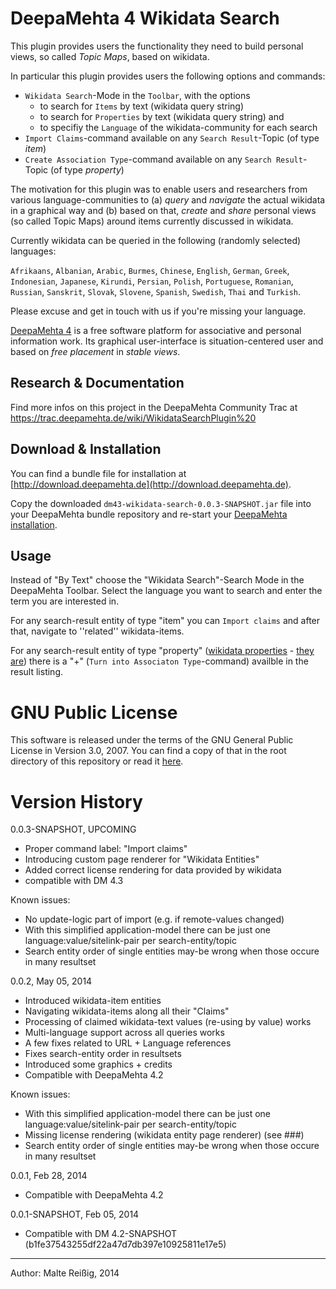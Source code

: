 
# DeepaMehta 4 Wikidata Search

This plugin  provides users the functionality they need to build personal views, so called _Topic Maps_, based on wikidata.

In particular this plugin provides users the following options and commands:

*   `Wikidata Search`-Mode in the `Toolbar`, with the options
    *    to search for `Items` by text (wikidata query string)
    *    to search for `Properties` by text (wikidata query string) and
    *    to specifiy the `Language` of the wikidata-community for each search
*   `Import Claims`-command available on any `Search Result`-Topic (of type _item_)
*   `Create Association Type`-command available on any `Search Result`-Topic (of type _property_)

The motivation for this plugin was to enable users and researchers from various language-communities to (a) _query_ and _navigate_ the actual wikidata in a graphical way and (b) based on that, _create_ and _share_ personal views (so called Topic Maps) around items currently discussed in wikidata.

Currently wikidata can be queried  in the following (randomly selected) languages:

`Afrikaans`, `Albanian`, `Arabic`, `Burmes`, `Chinese`, `English`, `German`, `Greek`, `Indonesian`, `Japanese`, `Kirundi`, `Persian`, `Polish`, `Portuguese`, `Romanian`, `Russian`, `Sanskrit`, `Slovak`, `Slovene`, `Spanish`, `Swedish`, `Thai` and `Turkish`.

Please excuse and get in touch with us if you're missing your language.

[DeepaMehta 4](http://www.deepamehta.de) is a free software platform for associative and personal information work. Its graphical user-interface is situation-centered user and based on *free placement* in *stable views*.

## Research & Documentation

Find more infos on this project in the DeepaMehta Community Trac at https://trac.deepamehta.de/wiki/WikidataSearchPlugin%20

## Download & Installation

You can find a bundle file for installation at [http://download.deepamehta.de](http://download.deepamehta.de).

Copy the downloaded `dm43-wikidata-search-0.0.3-SNAPSHOT.jar` file into your DeepaMehta bundle repository and re-start your [DeepaMehta installation](https://github.com/jri/deepamehta#requirements).

## Usage

Instead of "By Text" choose the "Wikidata Search"-Search Mode in the DeepaMehta Toolbar. Select the language you want to search and enter the term you are interested in.

For any search-result entity of type "item" you can `Import claims` and after that, navigate to ''related'' wikidata-items.

For any search-result entity of type "property" ([wikidata properties](http://meta.wikimedia.org/wiki/Wikidata/Data_model#Properties) - [they are](https://www.wikidata.org/wiki/Wikidata:List_of_properties)) there is a "+" (`Turn into Associaton Type`-command) availble in the result listing.


# GNU Public License

This software is released under the terms of the GNU General Public License in Version 3.0, 2007. You can find a copy of that in the root directory of this repository or read it [here](http://www.gnu.org/licenses/gpl).


# Version History

0.0.3-SNAPSHOT, UPCOMING
- Proper command label: "Import claims"
- Introducing custom page renderer for "Wikidata Entities"
- Added correct license rendering for data provided by wikidata
- compatible with DM 4.3

Known issues:
- No update-logic part of import (e.g. if remote-values changed)
- With this simplified application-model there can be just one 
  language:value/sitelink-pair per search-entity/topic
- Search entity order of single entities may-be wrong when 
  those occure in many resultset

0.0.2, May 05, 2014
- Introduced wikidata-item entities
- Navigating wikidata-items along all their "Claims"
- Processing of claimed wikidata-text values (re-using by value) works
- Multi-language support across all queries works
- A few fixes related to URL + Language references
- Fixes search-entity order in resultsets
- Introduced some graphics + credits
- Compatible with DeepaMehta 4.2

Known issues:
- With this simplified application-model there can be just one 
  language:value/sitelink-pair per search-entity/topic
- Missing license rendering (wikidata entity page renderer) (see ###)
- Search entity order of single entities may-be wrong when 
  those occure in many resultset

0.0.1, Feb 28, 2014
- Compatible with DeepaMehta 4.2

0.0.1-SNAPSHOT, Feb 05, 2014

- Compatible with DM 4.2-SNAPSHOT (b1fe37543255df22a47d7db397e10925811e17e5)

--------------------------
Author: Malte Reißig, 2014

